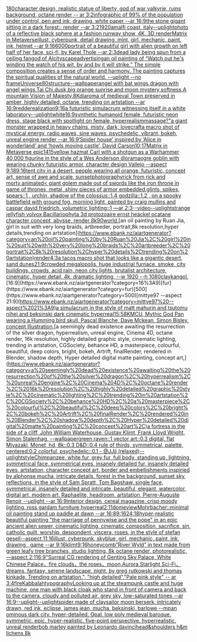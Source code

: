 [180](https://www.ebank.nz/aiartgenerator?category=180)[character design, realistic statue of liberty, god of war valkyrie, ruins background, octane render -- ar 3:2](https://www.ebank.nz/aiartgenerator?category=character%20design%2C%20realistic%20statue%20of%20liberty%2C%20god%20of%20war%20valkyrie%2C%20ruins%20background%2C%20octane%20render%20--%20ar%203%3A2)[infographic of 99% of the population under control, pen and ink, drawing, white paper --ar 16:9](https://www.ebank.nz/aiartgenerator?category=infographic%20of%2099%25%20of%20the%20population%20under%20control%2C%20pen%20and%20ink%2C%20drawing%2C%20white%20paper%20--ar%2016%3A9)[the stone gigant sitting in a dark forest:: render --ar 3:2](https://www.ebank.nz/aiartgenerator?category=the%20stone%20gigant%20sitting%20in%20a%20dark%20forest%3A%3A%20render%20--ar%203%3A2)[1920](https://www.ebank.nz/aiartgenerator?category=1920)[amalfi coast, italy](https://www.ebank.nz/aiartgenerator?category=amalfi%20coast%2C%20italy)[--uplight](https://www.ebank.nz/aiartgenerator?category=--uplight)[photo of a reflective black sphere at a fashion runway show, 4K, 3D render](https://www.ebank.nz/aiartgenerator?category=photo%20of%20a%20reflective%20black%20sphere%20at%20a%20fashion%20runway%20show%2C%204K%2C%203D%20render)[Matrix in Metaverse](https://www.ebank.nz/aiartgenerator?category=Matrix%20in%20Metaverse)[illust, cyberpunk, detail drawing, mint, girl, mechanic, paint, ink, helmet --ar 9:16](https://www.ebank.nz/aiartgenerator?category=illust%2C%20cyberpunk%2C%20detail%20drawing%2C%20mint%2C%20girl%2C%20mechanic%2C%20paint%2C%20ink%2C%20helmet%20--ar%209%3A16)[6000](https://www.ebank.nz/aiartgenerator?category=6000)[portrait of a beautiful girl with alien growth on left half of her face, sci-fi, by Karel Thole --ar 2:3](https://www.ebank.nz/aiartgenerator?category=portrait%20of%20a%20beautiful%20girl%20with%20alien%20growth%20on%20left%20half%20of%20her%20face%2C%20sci-fi%2C%20by%20Karel%20Thole%20--ar%202%3A3)[dead lady being spun from a ceiling fan](https://www.ebank.nz/aiartgenerator?category=dead%20lady%20being%20spun%20from%20a%20ceiling%20fan)[god of AI](https://www.ebank.nz/aiartgenerator?category=god%20of%20AI)[cityscape](https://www.ebank.nz/aiartgenerator?category=cityscape)[advertising](https://www.ebank.nz/aiartgenerator?category=advertising)[an oil painting of “Watch out he's winding the watch of his wit, by and by it will strike.” The simple composition creates a sense of order and harmony. The painting captures the spiritual qualities of the natural world. --uplight --no frame](https://www.ebank.nz/aiartgenerator?category=an%20oil%20painting%20of%20%E2%80%9CWatch%20out%20he%27s%20winding%20the%20watch%20of%20his%20wit%2C%20by%20and%20by%20it%20will%20strike.%E2%80%9D%20The%20simple%20composition%20creates%20a%20sense%20of%20order%20and%20harmony.%20The%20painting%20captures%20the%20spiritual%20qualities%20of%20the%20natural%20world.%20--uplight%20--no%20frame)[Universe](https://www.ebank.nz/aiartgenerator?category=Universe)[80](https://www.ebank.nz/aiartgenerator?category=80)[structure](https://www.ebank.nz/aiartgenerator?category=structure)[--wallpaper](https://www.ebank.nz/aiartgenerator?category=--wallpaper)[angel with bat wings,dragon with angel wings,Tai Chi,dusk,big orange sunrise and moon,mystery,softness,A mountain Vision of Majesty,8K](https://www.ebank.nz/aiartgenerator?category=angel%20with%20bat%20wings%2Cdragon%20with%20angel%20wings%2CTai%20Chi%2Cdusk%2Cbig%20orange%20sunrise%20and%20moon%2Cmystery%2Csoftness%2CA%20mountain%20Vision%20of%20Majesty%2C8K)[diaroma of medieval Town preserved in amber, highly detailed, octane, trending on artstation --ar 16:9](https://www.ebank.nz/aiartgenerator?category=diaroma%20of%20medieval%20Town%20preserved%20in%20amber%2C%20highly%20detailed%2C%20octane%2C%20trending%20on%20artstation%20--ar%2016%3A9)[red](https://www.ebank.nz/aiartgenerator?category=red)[derealization](https://www.ebank.nz/aiartgenerator?category=derealization)[9:16](https://www.ebank.nz/aiartgenerator?category=9%3A16)[a futuristic simulacrum witnessing itself in a white laboratory](https://www.ebank.nz/aiartgenerator?category=a%20futuristic%20simulacrum%20witnessing%20itself%20in%20a%20white%20laboratory)[--uplight](https://www.ebank.nz/aiartgenerator?category=--uplight)[white](https://www.ebank.nz/aiartgenerator?category=white)[16:9](https://www.ebank.nz/aiartgenerator?category=16%3A9)[synthetic humanoid female, futuristic neon dress, stage black with spotlight on female, hyperrealism](https://www.ebank.nz/aiartgenerator?category=synthetic%20humanoid%20female%2C%20futuristic%20neon%20dress%2C%20stage%20black%20with%20spotlight%20on%20female%2C%20hyperrealism)[massage?"](https://www.ebank.nz/aiartgenerator?category=massage%3F%22)[a giant monster wrapped in heavy chains, misty, dark, lovecraft](https://www.ebank.nz/aiartgenerator?category=a%20giant%20monster%20wrapped%20in%20heavy%20chains%2C%20misty%2C%20dark%2C%20lovecraft)[a macro shot of mystical energy, radio waves, sine waves, psychedelic, vibrant, bokeh, unreal engine render --ar 16:9](https://www.ebank.nz/aiartgenerator?category=a%20macro%20shot%20of%20mystical%20energy%2C%20radio%20waves%2C%20sine%20waves%2C%20psychedelic%2C%20vibrant%2C%20bokeh%2C%20unreal%20engine%20render%20--ar%2016%3A9)[‘Spider house’ inspired by ‘Alice in wonderland’ and ‘howls moving castle’](https://www.ebank.nz/aiartgenerator?category=%E2%80%98Spider%20house%E2%80%99%20inspired%20by%20%E2%80%98Alice%20in%20wonderland%E2%80%99%20and%20%E2%80%98howls%20moving%20castle%E2%80%99)[<DUNK>, David Carson](https://www.ebank.nz/aiartgenerator?category=%3CDUNK%3E%2C%20David%20Carson)[10:17](https://www.ebank.nz/aiartgenerator?category=10%3A17)[Matrix in Metaverse epic](https://www.ebank.nz/aiartgenerator?category=Matrix%20in%20Metaverse%20epic)[1415](https://www.ebank.nz/aiartgenerator?category=1415)[yellow hazmat Carl with a shotgun as a Warhammer 40,000 figurine in the style of a Wes Anderson diorama](https://www.ebank.nz/aiartgenerator?category=yellow%20hazmat%20Carl%20with%20a%20shotgun%20as%20a%20Warhammer%2040%2C000%20figurine%20in%20the%20style%20of%20a%20Wes%20Anderson%20diorama)[ogre goblin with wearing chunky futuristic armor, character design   Vallejo  --aspect 9:18](https://www.ebank.nz/aiartgenerator?category=ogre%20goblin%20with%20wearing%20chunky%20futuristic%20armor%2C%20character%20design%20%20%20Vallejo%20%20--aspect%209%3A18)[9:16](https://www.ebank.nz/aiartgenerator?category=9%3A16)[tent city in a desert, people wearing all orange, futuristic, concept art, sense of awe and scale, sunset](https://www.ebank.nz/aiartgenerator?category=tent%20city%20in%20a%20desert%2C%20people%20wearing%20all%20orange%2C%20futuristic%2C%20concept%20art%2C%20sense%20of%20awe%20and%20scale%2C%20sunset)[photography](https://www.ebank.nz/aiartgenerator?category=photography)[rick from rick and morty,animated](https://www.ebank.nz/aiartgenerator?category=rick%20from%20rick%20and%20morty%2Canimated)[< giant golem made out of swords like the iron throne in game of thrones, metal, shiny pieces of armor embedded,glints, spikes, spears::1 , urchin, shadow of the colossus::1.4 godzilla::1.2 , on a spooky battlefield with ground fog, morning light, painted by craig mullins and caspar david friedrich, volumetric lighting::1 —ar 2:3](https://www.ebank.nz/aiartgenerator?category=%3C%20giant%20golem%20made%20out%20of%20swords%20like%20the%20iron%20throne%20in%20game%20of%20thrones%2C%20metal%2C%20shiny%20pieces%20of%20armor%20embedded%2Cglints%2C%20spikes%2C%20spears%3A%3A1%20%2C%20urchin%2C%20shadow%20of%20the%20colossus%3A%3A1.4%20godzilla%3A%3A1.2%20%2C%20on%20a%20spooky%20battlefield%20with%20ground%20fog%2C%20morning%20light%2C%20painted%20by%20craig%20mullins%20and%20caspar%20david%20friedrich%2C%20volumetric%20lighting%3A%3A1%20%E2%80%94ar%202%3A3)[--video](https://www.ebank.nz/aiartgenerator?category=--video)[--uplight](https://www.ebank.nz/aiartgenerator?category=--uplight)[strange jellyfish volvox Bacillariophyta 3d protozoaire ernst heackel ocatane character concept, abysse, render  8k](https://www.ebank.nz/aiartgenerator?category=strange%20jellyfish%20volvox%20Bacillariophyta%203d%20protozoaire%20ernst%20heackel%20ocatane%20character%20concept%2C%20abysse%2C%20render%20%208k)[90](https://www.ebank.nz/aiartgenerator?category=90)[world.](https://www.ebank.nz/aiartgenerator?category=world.)[an oil painting by Ruan Jia, girl in suit with very long braids, artbreeder, portrait,8k resolution,hyper details,trending on artstation](https://www.ebank.nz/aiartgenerator?category=an%20oil%20painting%20by%20Ruan%20Jia%2C%20girl%20in%20suit%20with%20very%20long%20braids%2C%20artbreeder%2C%20portrait%2C8k%20resolution%2Chyper%20details%2Ctrending%20on%20artstation)[render](https://www.ebank.nz/aiartgenerator?category=render)[4:3](https://www.ebank.nz/aiartgenerator?category=4%3A3)[a tacos macro shot that looks like a gigantic desert, sand dunes](https://www.ebank.nz/aiartgenerator?category=a%20tacos%20macro%20shot%20that%20looks%20like%20a%20gigantic%20desert%2C%20sand%20dunes)[21:9](https://www.ebank.nz/aiartgenerator?category=21%3A9)[crowded megalopolis, huge industrial furnace, smoke, city buildings, crowds, acid rain, neon city lights, brutalist architecture, cinematic, hyper detail, 4k,  dramatic lighting, --w 1920 --h 1080](https://www.ebank.nz/aiartgenerator?category=crowded%20megalopolis%2C%20huge%20industrial%20furnace%2C%20smoke%2C%20city%20buildings%2C%20crowds%2C%20acid%20rain%2C%20neon%20city%20lights%2C%20brutalist%20architecture%2C%20cinematic%2C%20hyper%20detail%2C%204k%2C%20%20dramatic%20lighting%2C%20--w%201920%20--h%201080)[clay](https://www.ebank.nz/aiartgenerator?category=clay)[kangol.](https://www.ebank.nz/aiartgenerator?category=kangol.)[16:9](https://www.ebank.nz/aiartgenerator?category=16%3A9)[fur](https://www.ebank.nz/aiartgenerator?category=fur)[500](https://www.ebank.nz/aiartgenerator?category=500)[mittye97 --aspect 21:9](https://www.ebank.nz/aiartgenerator?category=mittye97%20--aspect%2021%3A9)[a simulacrum in the style of matt mahurin and tsutomu nihei and beksinski dark cinematic hyperreal](https://www.ebank.nz/aiartgenerator?category=a%20simulacrum%20in%20the%20style%20of%20matt%20mahurin%20and%20tsutomu%20nihei%20and%20beksinski%20dark%20cinematic%20hyperreal)[15:5](https://www.ebank.nz/aiartgenerator?category=15%3A5)[8K](https://www.ebank.nz/aiartgenerator?category=8K)[MCU, Mythic God Pan wearing a Humming bird skull, Pascal Blanche, Dave Mckean, Simon Bisley, concept Illustration.](https://www.ebank.nz/aiartgenerator?category=MCU%2C%20Mythic%20God%20Pan%20wearing%20a%20Humming%20bird%20skull%2C%20Pascal%20Blanche%2C%20Dave%20Mckean%2C%20Simon%20Bisley%2C%20concept%20Illustration.)[a seemingly dead existence awaiting the resurrection of the silver dragon, hyperrealism, unreal engine, Cinema 4D, octane render, 16k resolution, highly detailed graphic style, cinematic lighting, trending in artstation, CGSociety, behance HD, a masterpiece, colourful, beautiful, deep colors, bright, bokeh, Artrift, finalRender, rendered in Blender, shadow depth, Hyper detailed digital matte painting, concept art,](https://www.ebank.nz/aiartgenerator?category=a%20seemingly%20dead%20existence%20awaiting%20the%20resurrection%20of%20the%20silver%20dragon%2C%20hyperrealism%2C%20unreal%20engine%2C%20Cinema%204D%2C%20octane%20render%2C%2016k%20resolution%2C%20highly%20detailed%20graphic%20style%2C%20cinematic%20lighting%2C%20trending%20in%20artstation%2C%20CGSociety%2C%20behance%20HD%2C%20a%20masterpiece%2C%20colourful%2C%20beautiful%2C%20deep%20colors%2C%20bright%2C%20bokeh%2C%20Artrift%2C%20finalRender%2C%20rendered%20in%20Blender%2C%20shadow%20depth%2C%20Hyper%20detailed%20digital%20matte%20painting%2C%20concept%20art%2C)[a fortress in the side of a cliff, John William Waterhouse, Gustav Klimt, Frank Lloyd Wright, Simon Stalenhag, --wallpaper](https://www.ebank.nz/aiartgenerator?category=a%20fortress%20in%20the%20side%20of%20a%20cliff%2C%20John%20William%20Waterhouse%2C%20Gustav%20Klimt%2C%20Frank%20Lloyd%20Wright%2C%20Simon%20Stalenhag%2C%20--wallpaper)[green raven::1 vector art::0.3 digital, flat Miyazaki, Monet, hd, 8k::0.3 D&D::0.4 rule of thirds, symmetrical, palette, centered:0.2 colorful, psychedelic::0.1 - @JJjj (relaxed)](https://www.ebank.nz/aiartgenerator?category=green%20raven%3A%3A1%20vector%20art%3A%3A0.3%20digital%2C%20flat%20Miyazaki%2C%20Monet%2C%20hd%2C%208k%3A%3A0.3%20D%26D%3A%3A0.4%20rule%20of%20thirds%2C%20symmetrical%2C%20palette%2C%20centered%3A0.2%20colorful%2C%20psychedelic%3A%3A0.1%20-%20%40JJjj%20%28relaxed%29)[--uplight](https://www.ebank.nz/aiartgenerator?category=--uplight)[style](https://www.ebank.nz/aiartgenerator?category=style)[Chimpanzee, white fur, grey fur, full body, standing up, lightning, symmetrical face, symmetrical eyes, insanely detailed fur, insanely detailed eyes, artstation, character concept art, border and embellishments inspiried by alphonse mucha, intricate details, forest in the background, sunset sky, reflections, in the style of Sam Spratt, Tom Bagshaw, single face, symmetrical, insanely detailed and intricate, beautiful, elegant, watercolor, digital art, modern art, Raphaelite, headroom, artstation, Pierre-Auguste Renoir --uplight --ar 16:9](https://www.ebank.nz/aiartgenerator?category=Chimpanzee%2C%20white%20fur%2C%20grey%20fur%2C%20full%20body%2C%20standing%20up%2C%20lightning%2C%20symmetrical%20face%2C%20symmetrical%20eyes%2C%20insanely%20detailed%20fur%2C%20insanely%20detailed%20eyes%2C%20artstation%2C%20character%20concept%20art%2C%20border%20and%20embellishments%20inspiried%20by%20alphonse%20mucha%2C%20intricate%20details%2C%20forest%20in%20the%20background%2C%20sunset%20sky%2C%20reflections%2C%20in%20the%20style%20of%20Sam%20Spratt%2C%20Tom%20Bagshaw%2C%20single%20face%2C%20symmetrical%2C%20insanely%20detailed%20and%20intricate%2C%20beautiful%2C%20elegant%2C%20watercolor%2C%20digital%20art%2C%20modern%20art%2C%20Raphaelite%2C%20headroom%2C%20artstation%2C%20Pierre-Auguste%20Renoir%20--uplight%20--ar%2016%3A9)[interior design, cereal magazine, crisp moody lighting, ross gardam furniture,hyperreal](https://www.ebank.nz/aiartgenerator?category=interior%20design%2C%20cereal%20magazine%2C%20crisp%20moody%20lighting%2C%20ross%20gardam%20furniture%2Chyperreal)[2:11](https://www.ebank.nz/aiartgenerator?category=2%3A11)[dome](https://www.ebank.nz/aiartgenerator?category=dome)[view](https://www.ebank.nz/aiartgenerator?category=view)[Mohrbacher::](https://www.ebank.nz/aiartgenerator?category=Mohrbacher%3A%3A)[minimal oil painting stand up paddle at dawn --ar 16:8](https://www.ebank.nz/aiartgenerator?category=minimal%20oil%20painting%20stand%20up%20paddle%20at%20dawn%20--ar%2016%3A8)[9:16](https://www.ebank.nz/aiartgenerator?category=9%3A16)[24:18](https://www.ebank.nz/aiartgenerator?category=24%3A18)[hyper-realistic beautiful painting "the marriage of pennywise and the pope" in an epic ancient alien sewer, cinematic lighting, cinematic composition, sacrifice, sin, catholic guilt, worship, despondent, viscera, roses, in the style of stefan gesell--aspect 11:16](https://www.ebank.nz/aiartgenerator?category=hyper-realistic%20beautiful%20painting%20%22the%20marriage%20of%20pennywise%20and%20the%20pope%22%20in%20an%20epic%20ancient%20alien%20sewer%2C%20cinematic%20lighting%2C%20cinematic%20composition%2C%20sacrifice%2C%20sin%2C%20catholic%20guilt%2C%20worship%2C%20despondent%2C%20viscera%2C%20roses%2C%20in%20the%20style%20of%20stefan%20gesell--aspect%2011%3A16)[illust, cyberpunk, skyblue, girl, mechanic, paint, ink, drawing , game --ar 9:16](https://www.ebank.nz/aiartgenerator?category=illust%2C%20cyberpunk%2C%20skyblue%2C%20girl%2C%20mechanic%2C%20paint%2C%20ink%2C%20drawing%20%2C%20game%20--ar%209%3A16)[klimt](https://www.ebank.nz/aiartgenerator?category=klimt)[9:16](https://www.ebank.nz/aiartgenerator?category=9%3A16)[honeycomb](https://www.ebank.nz/aiartgenerator?category=honeycomb)[”River Wyld” in text made from green leafy tree branches, studio lighting, 8k octane render, photorealistic, —aspect 2:1](https://www.ebank.nz/aiartgenerator?category=%E2%80%9DRiver%20Wyld%E2%80%9D%20in%20text%20made%20from%20green%20leafy%20tree%20branches%2C%20studio%20lighting%2C%208k%20octane%20render%2C%20photorealistic%2C%20%E2%80%94aspect%202%3A1)[16:9](https://www.ebank.nz/aiartgenerator?category=16%3A9)["Surreal CG rendering of Genting Sky Palace, White Chinese Palace，fire clouds，the roses，moon,Aurora,Starlight,Sci-Fi， dreams, fantasy, serene landscape, night, by greg rutkowski and thomas kinkade, Trending on artstation.",    "high detailed","Pale pink style"  -- ar 3:4](https://www.ebank.nz/aiartgenerator?category=%22Surreal%20CG%20rendering%20of%20Genting%20Sky%20Palace%2C%20White%20Chinese%20Palace%EF%BC%8Cfire%20clouds%EF%BC%8Cthe%20roses%EF%BC%8Cmoon%2CAurora%2CStarlight%2CSci-Fi%EF%BC%8C%20dreams%2C%20fantasy%2C%20serene%20landscape%2C%20night%2C%20by%20greg%20rutkowski%20and%20thomas%20kinkade%2C%20Trending%20on%20artstation.%22%2C%20%20%20%20%22high%20detailed%22%2C%22Pale%20pink%20style%22%20%20--%20ar%203%3A4)[fire](https://www.ebank.nz/aiartgenerator?category=fire)[Kabbalah](https://www.ebank.nz/aiartgenerator?category=Kabbalah)[typography](https://www.ebank.nz/aiartgenerator?category=typography)[Looking up at the steampunk castle and huge machine, one man with black cloak who stand in front of camera and back to the camera, cloudy and polluted air, grey sky, low-saturated tones --ar 16:9](https://www.ebank.nz/aiartgenerator?category=Looking%20up%20at%20the%20steampunk%20castle%20and%20huge%20machine%2C%20one%20man%20with%20black%20cloak%20who%20stand%20in%20front%20of%20camera%20and%20back%20to%20the%20camera%2C%20cloudy%20and%20polluted%20air%2C%20grey%20sky%2C%20low-saturated%20tones%20--ar%2016%3A9)[--uplight](https://www.ebank.nz/aiartgenerator?category=--uplight)[--uplight](https://www.ebank.nz/aiartgenerator?category=--uplight)[spider,made of clay](https://www.ebank.nz/aiartgenerator?category=spider%2Cmade%20of%20clay)[sailor moon berserk, intricately drawn, red ink, eclipse, james jean, mucha, beksinski, barlowe --mp](https://www.ebank.nz/aiartgenerator?category=sailor%20moon%20berserk%2C%20intricately%20drawn%2C%20red%20ink%2C%20eclipse%2C%20james%20jean%2C%20mucha%2C%20beksinski%2C%20barlowe%20--mp)[an ominous dark city. hyper-detailed. Opal. low poly medieval baroque. symmetric. epic. hyper-realistic. five-point perspective. hyperrealistic. unreal render](https://www.ebank.nz/aiartgenerator?category=an%20ominous%20dark%20city.%20hyper-detailed.%20Opal.%20low%20poly%20medieval%20baroque.%20symmetric.%20epic.%20hyper-realistic.%20five-point%20perspective.%20hyperrealistic.%20unreal%20render)[bob marley painted by Leonardo davinci](https://www.ebank.nz/aiartgenerator?category=bob%20marley%20painted%20by%20Leonardo%20davinci)[head&shoulders h&m lichens 8k](https://www.ebank.nz/aiartgenerator?category=head%26shoulders%20h%26m%20lichens%208k)
